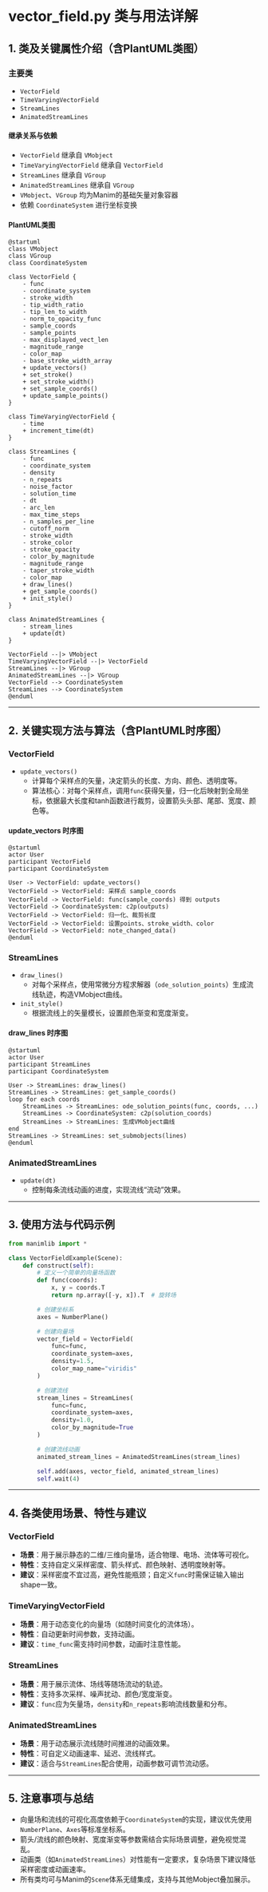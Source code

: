 # vector_field.py 类与用法详解

## 1. 类及关键属性介绍（含PlantUML类图）

### 主要类

- `VectorField`
- `TimeVaryingVectorField`
- `StreamLines`
- `AnimatedStreamLines`

#### 继承关系与依赖

- `VectorField` 继承自 `VMobject`
- `TimeVaryingVectorField` 继承自 `VectorField`
- `StreamLines` 继承自 `VGroup`
- `AnimatedStreamLines` 继承自 `VGroup`
- `VMobject`、`VGroup` 均为Manim的基础矢量对象容器
- 依赖 `CoordinateSystem` 进行坐标变换

#### PlantUML类图

```plantuml
@startuml
class VMobject
class VGroup
class CoordinateSystem

class VectorField {
    - func
    - coordinate_system
    - stroke_width
    - tip_width_ratio
    - tip_len_to_width
    - norm_to_opacity_func
    - sample_coords
    - sample_points
    - max_displayed_vect_len
    - magnitude_range
    - color_map
    - base_stroke_width_array
    + update_vectors()
    + set_stroke()
    + set_stroke_width()
    + set_sample_coords()
    + update_sample_points()
}

class TimeVaryingVectorField {
    - time
    + increment_time(dt)
}

class StreamLines {
    - func
    - coordinate_system
    - density
    - n_repeats
    - noise_factor
    - solution_time
    - dt
    - arc_len
    - max_time_steps
    - n_samples_per_line
    - cutoff_norm
    - stroke_width
    - stroke_color
    - stroke_opacity
    - color_by_magnitude
    - magnitude_range
    - taper_stroke_width
    - color_map
    + draw_lines()
    + get_sample_coords()
    + init_style()
}

class AnimatedStreamLines {
    - stream_lines
    + update(dt)
}

VectorField --|> VMobject
TimeVaryingVectorField --|> VectorField
StreamLines --|> VGroup
AnimatedStreamLines --|> VGroup
VectorField --> CoordinateSystem
StreamLines --> CoordinateSystem
@enduml
```

---

## 2. 关键实现方法与算法（含PlantUML时序图）

### VectorField

- `update_vectors()`
  - 计算每个采样点的矢量，决定箭头的长度、方向、颜色、透明度等。
  - 算法核心：对每个采样点，调用`func`获得矢量，归一化后映射到全局坐标，依据最大长度和tanh函数进行裁剪，设置箭头头部、尾部、宽度、颜色等。

#### update_vectors 时序图

```plantuml
@startuml
actor User
participant VectorField
participant CoordinateSystem

User -> VectorField: update_vectors()
VectorField -> VectorField: 采样点 sample_coords
VectorField -> VectorField: func(sample_coords) 得到 outputs
VectorField -> CoordinateSystem: c2p(outputs)
VectorField -> VectorField: 归一化、裁剪长度
VectorField -> VectorField: 设置points、stroke_width、color
VectorField -> VectorField: note_changed_data()
@enduml
```

### StreamLines

- `draw_lines()`
  - 对每个采样点，使用常微分方程求解器（`ode_solution_points`）生成流线轨迹，构造VMobject曲线。
- `init_style()`
  - 根据流线上的矢量模长，设置颜色渐变和宽度渐变。

#### draw_lines 时序图

```plantuml
@startuml
actor User
participant StreamLines
participant CoordinateSystem

User -> StreamLines: draw_lines()
StreamLines -> StreamLines: get_sample_coords()
loop for each coords
    StreamLines -> StreamLines: ode_solution_points(func, coords, ...)
    StreamLines -> CoordinateSystem: c2p(solution_coords)
    StreamLines -> StreamLines: 生成VMobject曲线
end
StreamLines -> StreamLines: set_submobjects(lines)
@enduml
```

### AnimatedStreamLines

- `update(dt)`
  - 控制每条流线动画的进度，实现流线“流动”效果。

---

## 3. 使用方法与代码示例

```python
from manimlib import *

class VectorFieldExample(Scene):
    def construct(self):
        # 定义一个简单的向量场函数
        def func(coords):
            x, y = coords.T
            return np.array([-y, x]).T  # 旋转场

        # 创建坐标系
        axes = NumberPlane()

        # 创建向量场
        vector_field = VectorField(
            func=func,
            coordinate_system=axes,
            density=1.5,
            color_map_name="viridis"
        )

        # 创建流线
        stream_lines = StreamLines(
            func=func,
            coordinate_system=axes,
            density=1.0,
            color_by_magnitude=True
        )

        # 创建流线动画
        animated_stream_lines = AnimatedStreamLines(stream_lines)

        self.add(axes, vector_field, animated_stream_lines)
        self.wait(4)
```

---

## 4. 各类使用场景、特性与建议

### VectorField
- **场景**：用于展示静态的二维/三维向量场，适合物理、电场、流体等可视化。
- **特性**：支持自定义采样密度、箭头样式、颜色映射、透明度映射等。
- **建议**：采样密度不宜过高，避免性能瓶颈；自定义`func`时需保证输入输出shape一致。

### TimeVaryingVectorField
- **场景**：用于动态变化的向量场（如随时间变化的流体场）。
- **特性**：自动更新时间参数，支持动画。
- **建议**：`time_func`需支持时间参数，动画时注意性能。

### StreamLines
- **场景**：用于展示流体、场线等随场流动的轨迹。
- **特性**：支持多次采样、噪声扰动、颜色/宽度渐变。
- **建议**：`func`应为矢量场，`density`和`n_repeats`影响流线数量和分布。

### AnimatedStreamLines
- **场景**：用于动态展示流线随时间推进的动画效果。
- **特性**：可自定义动画速率、延迟、流线样式。
- **建议**：适合与`StreamLines`配合使用，动画参数可调节流动感。

---

## 5. 注意事项与总结

- 向量场和流线的可视化高度依赖于`CoordinateSystem`的实现，建议优先使用`NumberPlane`、`Axes`等标准坐标系。
- 箭头/流线的颜色映射、宽度渐变等参数需结合实际场景调整，避免视觉混乱。
- 动画类（如`AnimatedStreamLines`）对性能有一定要求，复杂场景下建议降低采样密度或动画速率。
- 所有类均可与Manim的`Scene`体系无缝集成，支持与其他Mobject叠加展示。
